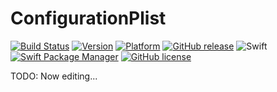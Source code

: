 # ConfigurationPlist
[![Build Status](https://travis-ci.org/417-72KI/ConfigurationPlist.svg?branch=master)](https://travis-ci.org/417-72KI/ConfigurationPlist)
[![Version](http://img.shields.io/cocoapods/v/ConfigurationPlist.svg?style=flat)](http://cocoadocs.org/pods/ConfigurationPlist)
[![Platform](http://img.shields.io/cocoapods/p/ConfigurationPlist.svg?style=flat)](http://cocoadocs.org/pods/ConfigurationPlist)
[![GitHub release](https://img.shields.io/github/release/417-72KI/ConfigurationPlist/all.svg)](https://github.com/417-72KI/ConfigurationPlist/releases)
![Swift](https://img.shields.io/badge/Swift-4.2.svg)
[![Swift Package Manager](https://img.shields.io/badge/Swift%20Package%20Manager-4.2.0-brightgreen.svg)](https://github.com/apple/swift-package-manager)
[![GitHub license](https://img.shields.io/badge/license-MIT-lightgrey.svg)](https://raw.githubusercontent.com/417-72KI/ConfigurationPlist/master/LICENSE.md)

TODO: Now editing...
